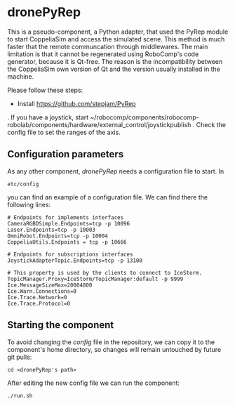 # dronePyRep

This is a pseudo-component, a Python adapter, that used the PyRep module to start CoppeliaSim and access the simulated scene. This method is much faster that the remote communcation through middlewares.
The main limitation is that it cannot be regenerated using RoboComp's code generator, because it is Qt-free. The reason is the incompatibility between the CoppeliaSim own version of Qt and the version usually installed in the machine.

Please follow these steps:

- Install https://github.com/stepjam/PyRep

. If you have a joystick, start ~/robocomp/components/robocomp-robolab/components/hardware/external_control/joystickpublish
. Check the config file to set the ranges of the axis.


## Configuration parameters
As any other component, *dronePyRep* needs a configuration file to start. In
```
etc/config
```
you can find an example of a configuration file. We can find there the following lines:
```
# Endpoints for implements interfaces
CameraRGBDSimple.Endpoints=tcp -p 10096
Laser.Endpoints=tcp -p 10003
OmniRobot.Endpoints=tcp -p 10004
CoppeliaUtils.Endpoints = tcp -p 10666

# Endpoints for subscriptions interfaces
JoystickAdapterTopic.Endpoints=tcp -p 13100

# This property is used by the clients to connect to IceStorm.
TopicManager.Proxy=IceStorm/TopicManager:default -p 9999
Ice.MessageSizeMax=20004800
Ice.Warn.Connections=0
Ice.Trace.Network=0
Ice.Trace.Protocol=0
```

## Starting the component
To avoid changing the *config* file in the repository, we can copy it to the component's home directory, so changes will remain untouched by future git pulls:

```
cd <dronePyRep's path> 
```

After editing the new config file we can run the component:

```
./run.sh
```

